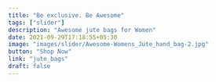 ```yaml
---
title: "Be exclusive. Be Awesome"
tags: ["slider"]
description: "Awesome jute bags for Women"
date: 2021-09-29T17:18:55+05:30
image: "images/slider/Awesome-Womens_Jute_hand_bag-2.jpg"
button: "Shop Now"
link: "jute_bags"
draft: false
---
```

